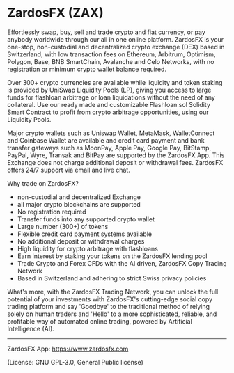 # ZardosFX (ZAX)
Effortlessly swap, buy, sell and trade crypto and fiat currency, or pay anybody worldwide through our all in one online platform.
ZardosFX is your one-stop, non-custodial and decentralized crypto exchange (DEX) based in Switzerland, with low transaction fees on Ethereum, Arbitrum, Optimism, Polygon, Base, BNB SmartChain, Avalanche and Celo Networks, with no registration or minimum crypto wallet balance required.

Over 300+ crypto currencies are available while liquidity and token staking is provided by UniSwap Liquidity Pools (LP), giving you access to large funds for flashloan arbitrage or loan liquidations without the need of any collateral. Use our ready made and customizable Flashloan.sol Solidity Smart Contract to profit from crypto arbitrage opportunities, using our Liquidity Pools.

Major crypto wallets such as Uniswap Wallet, MetaMask, WalletConnect and Coinbase Wallet are available and credit card payment and bank transfer gateways such as MoonPay, Apple Pay, Google Pay, BitStamp, PayPal, Wyre, Transak and BitPay are supported by the ZardosFX App. This Exchange does not charge additional deposit or withdrawal fees. ZardosFX offers 24/7 support via email and live chat. 

Why trade on ZardosFX?
- non-custodial and decentralized Exchange
- all major crypto blockchains are supported
- No registration required
- Transfer funds into any supported crypto wallet 
- Large number (300+) of tokens
- Flexible credit card payment systems available
- No additional deposit or withdrawal charges
- High liquidity for crypto arbitrage with flashloans
- Earn interest by staking your tokens on the ZardosFX lending pool
- Trade Crypto and Forex CFDs with the AI driven, ZardosFX Copy Trading Network
- Based in Switzerland and adhering to strict Swiss privacy policies

What's more, with the ZardosFX Trading Network, you can unlock the full potential of your investments with ZardosFX's cutting-edge social copy trading platform and say 'Goodbye' to the traditional method of relying solely on human traders and 'Hello' to a more sophisticated, reliable, and profitable way of automated online trading, powered by Artificial Intelligence (AI).

____
ZardosFX App: https://www.zardosfx.com

(License: GNU GPL-3.0, General Public license)
